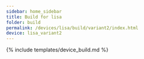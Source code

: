 ```yaml
---
sidebar: home_sidebar
title: Build for lisa
folder: build
permalink: /devices/lisa/build/variant2/index.html
device: lisa_variant2
---
```

{% include templates/device_build.md %}

